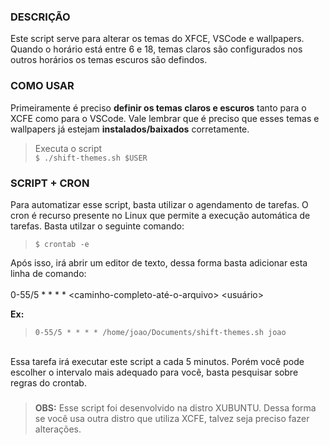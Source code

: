### DESCRIÇÃO
Este script serve para alterar os temas do XFCE, VSCode e wallpapers. Quando o horário está entre 6 e 18, temas claros são configurados nos outros horários os temas escuros são defindos.

### COMO USAR
Primeiramente é preciso <b>definir os temas claros e escuros</b> tanto para o XCFE como para o VSCode. Vale lembrar que é preciso que esses temas e wallpapers já estejam <b>instalados/baixados</b> corretamente.

> Executa o script <br />
``` $ ./shift-themes.sh $USER ```
 

### SCRIPT + CRON
Para automatizar esse script, basta utilizar o agendamento de tarefas. O cron é recurso presente no Linux que permite a execução automática de tarefas. Basta utilzar o seguinte comando:

> ``` $ crontab -e ```


Após isso, irá abrir um editor de texto, dessa forma basta adicionar esta linha de comando: 
<br /><br />
0-55/5 * * * * <caminho-completo-até-o-arquivo> <usuário> 
<br />

<b>Ex:</b> 
>```0-55/5 * * * * /home/joao/Documents/shift-themes.sh joao```

<br />
Essa tarefa irá executar este script a cada 5 minutos. Porém você pode escolher o intervalo mais adequado para você, basta pesquisar sobre regras do crontab.

### 
> <b>OBS:</b> Esse script foi desenvolvido na distro XUBUNTU. Dessa forma se você usa outra distro que utiliza XCFE, talvez seja preciso fazer alterações.